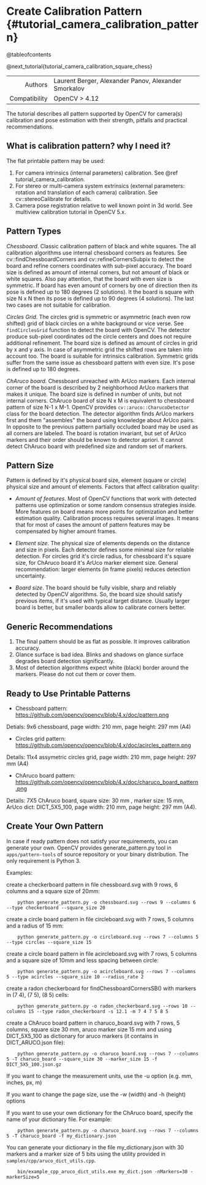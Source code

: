Create Calibration Pattern {#tutorial_camera_calibration_pattern}
==========================

@tableofcontents

@next_tutorial{tutorial_camera_calibration_square_chess}

|    |    |
| -: | :- |
| Authors | Laurent Berger, Alexander Panov, Alexander Smorkalov |
| Compatibility   | OpenCV > 4.12  |


The tutorial describes all pattern supported by OpenCV for camera(s) calibration and pose estimation
with their strength, pitfalls and practical recommendations.

What is calibration pattern? why I need it?
--------------------------------------------

The flat printable pattern may be used:

1. For camera intrinsics (internal parameters) calibration. See @ref tutorial_camera_calibration.
2. For stereo or multi-camera system extrinsics (external parameters: rotation and translation
   of each camera) calibration. See cv::stereoCalibrate for details.
3. Camera pose registration relative to well known point in 3d world. See multiview calibration
   tutorial in OpenCV 5.x.

Pattern Types
-------------

*Chessboard*. Classic calibration pattern of black and white squares. The all calibration algorithms
use internal chessboard corners as features. See cv::findChessboardCorners and cv::refineCornersSubpix
to detect the board and refine corners coordinates with sub-pixel accuracy. The board size is defined
as amount of internal corners, but not amount of black or white squares. Also pay attention, that
the board with even size is symmetric. If board has even amount of corners by one of direction then
its pose is defined up to 180 degrees (2 solutions). It the board is square with size N x N then its
pose is defined up to 90 degrees (4 solutions). The last two cases are not suitable for calibration.

*Circles Grid*. The circles grid is symmetric or asymmetric (each even row shifted) grid of black
circles on a white background or vice verse. See `findCirclesGrid` function to detect the board with
OpenCV. The detector produce sub-pixel coordinates od the circle centers and does not require
additional refinement. The board size is defined as amount of circles in grid by x and y axis.
In case of asymmetric grid the shifted rows are taken into account too. The board is suitable for
intrinsics calibration. Symmetric grids suffer from the same issue as chessboard pattern with even
size. It's pose is defined up to 180 degrees.

*ChAruco board*. Chessboard unreached with ArUco markers. Each internal corner of the board is
described by 2 neighborhood ArUco markers that makes it unique. The board size is defined in number
of units, but not internal corners. ChAruco board of size N x M is equivalent to chessboard pattern
of size  N-1 x M-1. OpenCV provides `cv::aruco::CharucoDetector` class for the board detection.
The detector algorithm finds ArUco markers first and them "assembles" the board using knowledge
about ArUco pairs. In opposite to the previous pattern partially occluded board may be used as all
corners are labeled. The board is rotation invariant, but set of ArUco markers and their order
should be known to detector apriori. It cannot detect ChAruco board with predefined size and random
set of markers.

Pattern Size
------------

Pattern is defined by it's physical board size, element (square or circle) physical size and amount
of elements. Factors that affect calibration quality:

- *Amount of features*. Most of OpenCV functions that work with detected patterns use optimization
or some random consensus strategies inside. More features on board means more points for optimization
and better estimation quality. Calibration process requires several images. It means that for most
of cases the amount of pattern features may be compensated by higher amount frames.

- *Element size*. The physical size of elements depends on the distance and size in pixels.
Each detector defines some minimal size for reliable detection. For circles grid it's circle
radius, for chessboard it's square size, for ChAruco board it's ArUco marker element size.
General recommendation: larger elements (in frame pixels) reduces detection uncertainty.

- *Board size*. The board should be fully visible, sharp and reliably detected by OpenCV algorithms.
So, the board size should satisfy previous items, if it's used with typical target distance.
Usually larger board is better, but smaller boards allow to calibrate corners better.

Generic Recommendations
-----------------------

1. The final pattern should be as flat as possible. It improves calibration accuracy.
2. Glance surface is bad idea. Blinks and shadows on glance surface degrades board detection
significantly.
3. Most of detection algorithms expect white (black) border around the markers. Please do not cut
them or cover them.

Ready to Use Printable Patterns
-------------------------------

- Chessboard pattern: https://github.com/opencv/opencv/blob/4.x/doc/pattern.png

Detials: 9x6 chessboard, page width: 210 mm, page height: 297 mm (A4)

- Circles grid pattern: https://github.com/opencv/opencv/blob/4.x/doc/acircles_pattern.png

Details: 11x4 assymetric circles grid, page width: 210 mm, page height: 297 mm (A4)

- ChAruco board pattern: https://github.com/opencv/opencv/blob/4.x/doc/charuco_board_pattern.png

Details: 7X5 ChAruco board, square size: 30 mm , marker size: 15 mm, ArUco dict: DICT_5X5_100,
page width: 210 mm, page height: 297 mm (A4).

Create Your Own Pattern
-----------------------

In case if ready pattern does not satisfy your requirements, you can generate your own. OpenCV
provides generate_pattern.py tool in `apps/pattern-tools` of source repository or your binary
distribution. The only requirement is Python 3.

Examples:

create a checkerboard pattern in file chessboard.svg with 9 rows, 6 columns and a square size of 20mm:

        python generate_pattern.py -o chessboard.svg --rows 9 --columns 6 --type checkerboard --square_size 20

create a circle board pattern in file circleboard.svg with 7 rows, 5 columns and a radius of 15 mm:

        python generate_pattern.py -o circleboard.svg --rows 7 --columns 5 --type circles --square_size 15

create a circle board pattern in file acircleboard.svg with 7 rows, 5 columns and a square size of
10mm and less spacing between circle:

        python generate_pattern.py -o acircleboard.svg --rows 7 --columns 5 --type acircles --square_size 10 --radius_rate 2

create a radon checkerboard for findChessboardCornersSB() with markers in (7 4), (7 5), (8 5) cells:

        python generate_pattern.py -o radon_checkerboard.svg --rows 10 --columns 15 --type radon_checkerboard -s 12.1 -m 7 4 7 5 8 5

create a ChAruco board pattern in charuco_board.svg with 7 rows, 5 columns, square size 30 mm, aruco
marker size 15 mm and using DICT_5X5_100 as dictionary for aruco markers (it contains in DICT_ARUCO.json file):

        python generate_pattern.py -o charuco_board.svg --rows 7 --columns 5 -T charuco_board --square_size 30 --marker_size 15 -f DICT_5X5_100.json.gz

If you want to change the measurement units, use the -u option (e.g. mm, inches, px, m)

If you want to change the page size, use the -w (width) and -h (height) options

If you want to use your own dictionary for the ChAruco board, specify the name of your dictionary
file. For example:

        python generate_pattern.py -o charuco_board.svg --rows 7 --columns 5 -T charuco_board -f my_dictionary.json

You can generate your dictionary in the file my_dictionary.json with 30 markers and a marker size of
5 bits using the utility provided in `samples/cpp/aruco_dict_utils.cpp`.

        bin/example_cpp_aruco_dict_utils.exe my_dict.json -nMarkers=30 -markerSize=5
